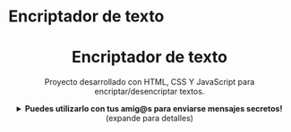 # Encriptador de texto

<h1 align="center">Encriptador de texto</h1>

<div align="center">
  <p>Proyecto desarrollado con HTML, CSS Y JavaScript para encriptar/desencriptar textos.</p>

  <details>
    <summary><b>Puedes utilizarlo con tus amig@s para enviarse mensajes secretos!</b> (expande para detalles)</summary>
  </details>
</div>
